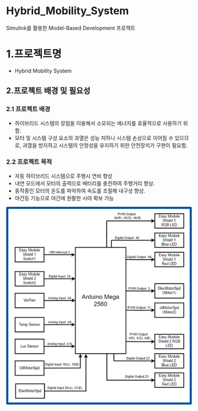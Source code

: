 # Hybrid_Mobility_System
Simulink를 활용한 Model-Based Development 프로젝트

# 1.프로젝트명
- Hybrid Mobility System

## 2.프로젝트 배경 및 필요성
### 2.1 프로젝트 배경
- 하이브리드 시스템의 장점을 이용해서 소모되는 에너지를 효율적으로 사용하기 위함.
- 모터 및 시스템 구성 요소의 과열은 성능 저하나 시스템 손상으로 이어질 수 있으므로, 과열을 방지하고 시스템의 안정성을 유지하기 위한 안전장치가 구현이 필요함.

### 2.2 프로젝트 목적
- 자동 하이브리드 시스템으로 주행시 연비 향상
- 내연 모드에서 모터의 출력으로 배터리를 충전하여 주행거리 향상.
- 동작중인 모터의 온도를 파악하여 속도를 조절해 내구성 향상.
- 야간등 기능으로 야간에 원활한 시야 확보 가능


![HardWare_Architecture](/Architecture/HardWare_Architecture.png)

